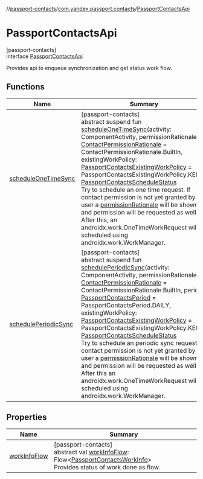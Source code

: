 //[passport-contacts](../../../index.md)/[com.yandex.passport.contacts](../index.md)/[PassportContactsApi](index.md)

# PassportContactsApi

[passport-contacts]\
interface [PassportContactsApi](index.md)

Provides api to enqueue synchronization and get status work flow.

## Functions

| Name | Summary |
|---|---|
| [scheduleOneTimeSync](schedule-one-time-sync.md) | [passport-contacts]<br>abstract suspend fun [scheduleOneTimeSync](schedule-one-time-sync.md)(activity: ComponentActivity, permissionRationale: [ContactPermissionRationale](../../../../passport-contacts-core/passport-contacts-core/com.yandex.passport.contacts.core/-contact-permission-rationale/index.md) = ContactPermissionRationale.BuiltIn, existingWorkPolicy: [PassportContactsExistingWorkPolicy](../-passport-contacts-existing-work-policy/index.md) = PassportContactsExistingWorkPolicy.KEEP): [PassportContactsScheduleStatus](../-passport-contacts-schedule-status/index.md)<br>Try to schedule an one time request. If contact permission is not yet granted by the user a [permissionRationale](schedule-one-time-sync.md) will be shown and permission will be requested as well. After this, an androidx.work.OneTimeWorkRequest will be scheduled using androidx.work.WorkManager. |
| [schedulePeriodicSync](schedule-periodic-sync.md) | [passport-contacts]<br>abstract suspend fun [schedulePeriodicSync](schedule-periodic-sync.md)(activity: ComponentActivity, permissionRationale: [ContactPermissionRationale](../../../../passport-contacts-core/passport-contacts-core/com.yandex.passport.contacts.core/-contact-permission-rationale/index.md) = ContactPermissionRationale.BuiltIn, period: [PassportContactsPeriod](../-passport-contacts-period/index.md) = PassportContactsPeriod.DAILY, existingWorkPolicy: [PassportContactsExistingWorkPolicy](../-passport-contacts-existing-work-policy/index.md) = PassportContactsExistingWorkPolicy.KEEP): [PassportContactsScheduleStatus](../-passport-contacts-schedule-status/index.md)<br>Try to schedule an periodic sync request. If contact permission is not yet granted by user a [permissionRationale](schedule-periodic-sync.md) will be shown and permission will be requested as well. After this an androidx.work.OneTimeWorkRequest will be scheduled using androidx.work.WorkManager. |

## Properties

| Name | Summary |
|---|---|
| [workInfoFlow](work-info-flow.md) | [passport-contacts]<br>abstract val [workInfoFlow](work-info-flow.md): Flow&lt;[PassportContactsWorkInfo](../-passport-contacts-work-info/index.md)&gt;<br>Provides status of work done as flow. |
